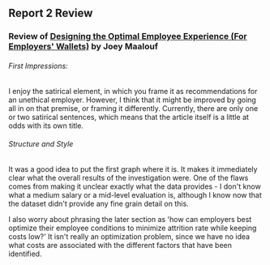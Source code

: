 ## Report 2 Review
### Review of [Designing the Optimal Employee Experience (For Employers' Wallets)](https://github.com/joeylmaalouf/HR-analytics/blob/master/report/report3.md) by Joey Maalouf

###### First Impressions:
I enjoy the satirical element, in which you frame it as recommendations for an unethical employer. However, I think that it might be improved by going all in on that premise, or framing it differently. Currently, there are only one or two satirical sentences, which means that the article itself is a little at odds with its own title.

###### Structure and Style
It was a good idea to put the first graph where it is. It makes it immediately clear what the overall results of the investigation were. One of the flaws comes from making it unclear exactly what the data provides - I don't know what a medium salary or a mid-level evaluation is, although I know now that the dataset didn't provide any fine grain detail on this.

I also worry about phrasing the later section as 'how can employers best optimize their employee conditions to minimize attrition rate while keeping costs low?' It isn't really an optimization problem, since we have no idea what costs are associated with the different factors that have been identified.
